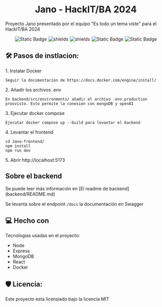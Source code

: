 <h1 align="center" id="title">Jano - HackIT/BA 2024</h1>

<p id="description">Proyecto Jano presentado por el equipo "Es todo un tema viste" para el HackIT/BA 2024</p>

<div style="display:flex; gap: 5px; justify-content:center">

<img alt="Static Badge" src="https://img.shields.io/badge/React-blue?style=for-the-badge&logo=react">

<img src="https://img.shields.io/badge/Docker-darkblue?style=for-the-badge&amp;logo=docker" alt="shields">

<img src="https://img.shields.io/badge/Node-20-green?style=for-the-badge&amp;logo=nodedotjs" alt="shields">

<img alt="Static Badge" src="https://img.shields.io/badge/ExpressJS-grey?style=for-the-badge&logo=express">

<img alt="Static Badge" src="https://img.shields.io/badge/MongoDB-grey?style=for-the-badge&logo=mongodb">

</div>

<h2>🛠️ Pasos de instlacion:</h2>

<p>1. Instalar Docker</p>

```
Seguir la documentacion de https://docs.docker.com/engine/install/
```

<p>2. Añadir los archivos .env</p>

```
En backend/src/environments/ añadir el archivo .env.production proovisto. Esto permite la conexion con mongoDB y openAI
```

<p>3. Ejecutar docker compose</p>

```
Ejecutar docker compose up --build para levantar el backend
```

<p>4. Levantar el frontend</p>

```
cd Jano-frontend/
npm install
npm run dev
```

<p>5. Abrir http://localhost:5173</p>

<h2> Sobre el backend</h2>
Se puede leer más información en [El readme de backend](backend/README.md)

Se levanta sobre el endpoint `/docs` la documentación en Swagger

<h2>💻 Hecho con</h2>

Tecnologías usadas en el proyecto:

- Node
- Express
- MongoDB
- React
- Docker

<h2>🛡️ Licencia:</h2>

Este proyecto esta licensiado bajo la licencia MIT
